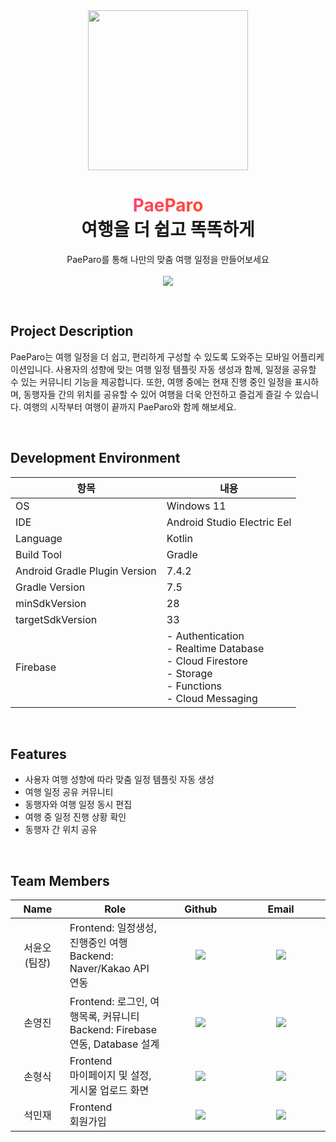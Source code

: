 <div align = "center">
    <img src="./res/logo_paeparo.png" width="256" height="256"/>
    <h1 align="center"><strong style="background: linear-gradient(to right, #ff416c, #ff4b2b); -webkit-background-clip: text; -webkit-text-fill-color: transparent;">PaeParo</strong><br>여행을 더 쉽고 똑똑하게</h1>
</div>
<p align="center">
    PaeParo를 통해 나만의 맞춤 여행 일정을 만들어보세요
    <br><br>
    <a href="https://feline-jujube-40a.notion.site/b69325b97661416396a11c107943bba9?v=25301a3543634f80bba2b17f699d955a">
        <img src="https://img.shields.io/badge/Notion-project_doc-blue?&style=for-the-badge&logo=notion">
    </a>
</p>

<br>

## Project Description
PaeParo는 여행 일정을 더 쉽고, 편리하게 구성할 수 있도록 도와주는 모바일 어플리케이션입니다. 사용자의 성향에 맞는 여행 일정 템플릿 자동 생성과 함께, 일정을 공유할 수 있는 커뮤니티 기능을 제공합니다. 또한, 여행 중에는 현재 진행 중인 일정을 표시하며, 동행자들 간의 위치를 공유할 수 있어 여행을 더욱 안전하고 즐겁게 즐길 수 있습니다. 여행의 시작부터 여행이 끝까지 PaeParo와 함께 해보세요.

<br>

## Development Environment
| 항목                            | 내용                                                                                                                                                    |
|-------------------------------|-------------------------------------------------------------------------------------------------------------------------------------------------------|
| OS                            | Windows 11                                                                                                                                            |
| IDE                           | Android Studio Electric Eel                                                                                                                           |
| Language                      | Kotlin                                                                                                                                                |
| Build Tool                    | Gradle                                                                                                                                                |
| Android Gradle Plugin Version | 7.4.2                                                                                                                                                 |
| Gradle Version                | 7.5                                                                                                                                                   |
| minSdkVersion                 | 28                                                                                                                                                    |
| targetSdkVersion              | 33                                                                                                                                                    |
| Firebase                      | - Authentication<br>- Realtime Database<br>- Cloud Firestore<br>- Storage<br>- Functions<br>- Cloud Messaging |

<br>

## Features
- 사용자 여행 성향에 따라 맞춤 일정 템플릿 자동 생성
- 여행 일정 공유 커뮤니티
- 동행자와 여행 일정 동시 편집
- 여행 중 일정 진행 상황 확인
- 동행자 간 위치 공유

<br>

## Team Members
<table width="788">
<thead>
<tr>
<th width="100" align="center">Name</th>
<th width="200" align="center">Role</th>
<th width="150" align="center">Github</th>
<th width="225" align="center">Email</th>
</tr> 
</thead>
<tbody>
    <tr>
        <td width="100" align="center">서윤오<br>(팀장)</td>
        <td width="200">Frontend: 일정생성, 진행중인 여행<br>Backend: Naver/Kakao API 연동</td>
        <td width="100" align="center">
          <a href="https://github.com/seo0jjjjj">
            <img src="http://img.shields.io/badge/seo0jjjjj-655ced?style=social&logo=github"/>
          </a>
        </td>
        <td width="175" align="center">
          <a href="mailto:seo0jjjjj@gmail.com"><img src="https://img.shields.io/static/v1?label=&message=seo0jjjjj@gmail.com&color=blue&style=flat-square&logo=gmail"></a>
        </td>
    </tr>
    <tr>
        <td width="100" align="center">손영진</td>
        <td width="200">Frontend: 로그인, 여행목록, 커뮤니티<br>Backend: Firebase 연동, Database 설계</td>
        <td width="100" align="center">
          <a href="https://github.com/ILoveGameCoding">
            <img src="http://img.shields.io/badge/ILoveGameCoding-655ced?style=social&logo=github"/>
          </a>
        </td>
        <td width="175" align="center">
          <a href="mailto:sonkim1001@naver.com"><img src="https://img.shields.io/static/v1?label=&message=sonkim1001@naver.com&color=gray&style=flat-square&logo=gmail"></a>
        </td>
    </tr>
    <tr>
        <td width="100" align="center">손형식</td>
        <td width="200">Frontend<br>마이페이지 및 설정, 게시물 업로드 화면</td>
        <td width="100" align="center">
          <a href="https://github.com/Blenbre777">
            <img src="http://img.shields.io/badge/Blenbre777-655ced?style=social&logo=github"/>
          </a>
        </td>
        <td width="175" align="center">
          <a href="mailto:blenbre777@naver.com"><img src="https://img.shields.io/static/v1?label=&message=blenbre777@naver.com&color=lightblue&style=flat-square&logo=gmail"></a>
        </td>
    </tr>
    <tr>
        <td width="100" align="center">석민재</td>
        <td width="200">Frontend<br>회원가입</td>
        <td width="100" align="center">
          <a href="https://github.com/tjralswo123">
            <img src="http://img.shields.io/badge/tjralswo123-655ced?style=social&logo=github"/>
          </a>
        </td>
        <td width="175" align="center">
          <a href="mailto:tjralswo123@gmail.com"><img src="https://img.shields.io/static/v1?label=&message=tjralswo123@gmail.com&color=yellow&style=flat-square&logo=gmail"></a>
        </td>
    </tr>
</tbody>
</table>

